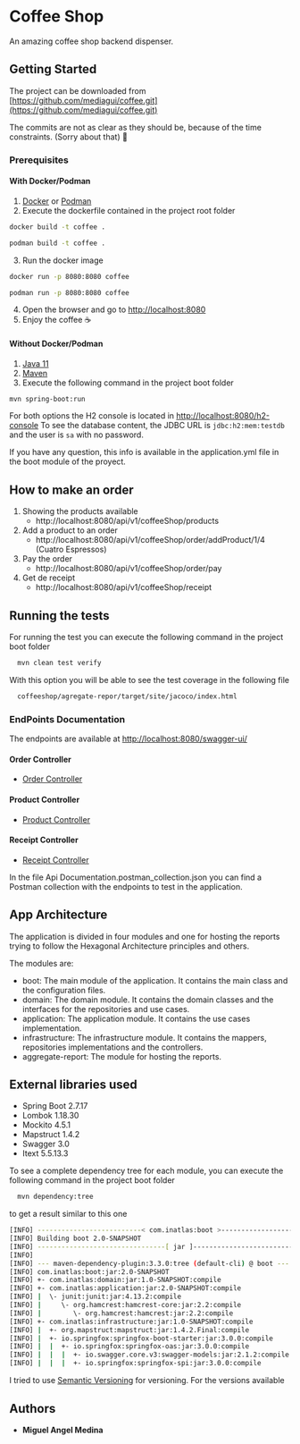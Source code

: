 # Coffee Shop

An amazing coffee shop backend dispenser.

## Getting Started

The project can be downloaded from [https://github.com/mediagui/coffee.git](https://github.com/mediagui/coffee.git)

The commits are not as clear as they should be, because of the time constraints. (Sorry about that) :pray:

### Prerequisites

#### With Docker/Podman
1. [Docker](https://docs.docker.com/install/) or [Podman](https://podman.io/getting-started/installation)
2. Execute the dockerfile contained in the project root folder
```bash
docker build -t coffee .
```
```bash
podman build -t coffee .
```
3. Run the docker image
```bash 
docker run -p 8080:8080 coffee
```
```bash 
podman run -p 8080:8080 coffee
```
4. Open the browser and go to [http://localhost:8080](http://localhost:8080)
5. Enjoy the coffee :coffee:


#### Without Docker/Podman
1. [Java 11](https://www.oracle.com/java/technologies/javase-jdk11-downloads.html)
2. [Maven](https://maven.apache.org/install.html)
3. Execute the following command in the project boot folder
```bash
mvn spring-boot:run
```

For both options the H2 console is located in [http://localhost:8080/h2-console](http://localhost:8080/h2-console)
To see the database content, the JDBC URL is `jdbc:h2:mem:testdb` and the user is `sa` with no password.

If you have any question, this info is available in the application.yml file in the boot module of the proyect.

## How to make an order
1. Showing the products available
   * http://localhost:8080/api/v1/coffeeShop/products
2. Add a product to an order
   * http://localhost:8080/api/v1/coffeeShop/order/addProduct/1/4 (Cuatro Espressos)
3. Pay the order
   * http://localhost:8080/api/v1/coffeeShop/order/pay
4. Get de receipt
   * http://localhost:8080/api/v1/coffeeShop/receipt


## Running the tests

For running the test you can execute the following command in the project boot folder
```bash
  mvn clean test verify
```
With this option you will be able to see the test coverage in the following file
```bash
  coffeeshop/agregate-repor/target/site/jacoco/index.html
```
### EndPoints Documentation
The endpoints are available at [http://localhost:8080/swagger-ui/](http://localhost:8080/swagger-ui/)
#### Order Controller
* [Order Controller](http://localhost:8080/swagger-ui/#/order-controller)
#### Product Controller
* [Product Controller](http://localhost:8080/swagger-ui/#/product-controller)
#### Receipt Controller
* [Receipt Controller](http://localhost:8080/swagger-ui/#/receipt-controller)

In the file Api Documentation.postman_collection.json you can find a Postman collection with the endpoints
to test in the application.

## App Architecture

The application is divided in four modules and one for hosting the reports trying to follow the Hexagonal Architecture principles and others.

The modules are:
- boot: The main module of the application. It contains the main class and the configuration files.
- domain: The domain module. It contains the domain classes and the interfaces for the repositories and use cases.
- application: The application module. It contains the use cases implementation.
- infrastructure: The infrastructure module. It contains the mappers, repositories implementations and the controllers.
- aggregate-report: The module for hosting the reports.



## External libraries used

 - Spring Boot 2.7.17
 - Lombok 1.18.30
 - Mockito 4.5.1
 - Mapstruct 1.4.2
 - Swagger 3.0
 - Itext 5.5.13.3

To see a complete dependency tree for each module, you can execute the following command in the project boot folder
```bash
  mvn dependency:tree
``` 
to get a result similar to this one
```bash
[INFO] --------------------------< com.inatlas:boot >--------------------------
[INFO] Building boot 2.0-SNAPSHOT                                         [5/6]
[INFO] --------------------------------[ jar ]---------------------------------
[INFO] 
[INFO] --- maven-dependency-plugin:3.3.0:tree (default-cli) @ boot ---
[INFO] com.inatlas:boot:jar:2.0-SNAPSHOT
[INFO] +- com.inatlas:domain:jar:1.0-SNAPSHOT:compile
[INFO] +- com.inatlas:application:jar:2.0-SNAPSHOT:compile
[INFO] |  \- junit:junit:jar:4.13.2:compile
[INFO] |     \- org.hamcrest:hamcrest-core:jar:2.2:compile
[INFO] |        \- org.hamcrest:hamcrest:jar:2.2:compile
[INFO] +- com.inatlas:infrastructure:jar:1.0-SNAPSHOT:compile
[INFO] |  +- org.mapstruct:mapstruct:jar:1.4.2.Final:compile
[INFO] |  +- io.springfox:springfox-boot-starter:jar:3.0.0:compile
[INFO] |  |  +- io.springfox:springfox-oas:jar:3.0.0:compile
[INFO] |  |  |  +- io.swagger.core.v3:swagger-models:jar:2.1.2:compile
[INFO] |  |  |  +- io.springfox:springfox-spi:jar:3.0.0:compile
```

I tried to use [Semantic Versioning](http://semver.org/) for versioning. For the versions
available

## Authors
- **Miguel Angel Medina** 

